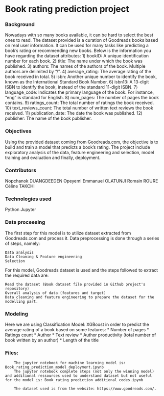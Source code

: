 # Book rating prediction project

### Background

Nowadays with so many books available, it can be hard to select the best ones to read. The dataset provided is a curation of Goodreads books based on real user information. It can be
used for many tasks like predicting a book’s rating or recommending new books.
Below is the information you have regarding the dataset attributes:
        1) bookID: A unique identification number for each book.
        2) title: The name under which the book was published.
        3) authors: The names of the authors of the book. Multiple authors are delimited by “/”.
        4) average_rating: The average rating of the book received in total.
        5) isbn: Another unique number to identify the book, known as the International
        Standard Book Number.
        6) isbn13: A 13-digit ISBN to identify the book, instead of the standard 11-digit ISBN.
        7) language_code: Indicates the primary language of the book. For instance, “eng” is
        standard for English.
        8) num_pages: The number of pages the book contains.
        9) ratings_count: The total number of ratings the book received.
        10) text_reviews_count: The total number of written text reviews the book received.
        11) publication_date: The date the book was published.
        12) publisher: The name of the book publisher.

### Objectives

Using the provided dataset coming from Goodreads.com, the objective is to build and train a model that predicts a book’s rating. The project include exploratory analysis of the data, feature engineering and selection, model training and evaluation and finally, deployment.

### Contributors

Nopchanok DUANGDEEDEN
Opeyemi Emmanuel OLATUNJI
Romain ROURE
Céline TAKCHI

### Technologies used

Python
Jupyter

### Data proceesing

The first step for this model is to utilize dataset extracted from Goodreads.com and process it. Data preprocessing is done through a series of steps, namely:

    Data analysis
    Data Cleaning & Feature engineering
    Selection

For this model, Goodreads dataset is used and the steps followed to extract the required data are:

    Read the dataset (Book dataset file provided in Github project's repository)
    Overall analysis of data (features and target)
    Data cleaning and feature engineering to prepare the dataset for the modelling part.


### Modeling

Here we are using Classification Model: XGBoost in order to predict the average rating of a book based on some features:
        * Number of pages
        * Ratings count
        * Author
        * Text review
        * Author productivity (total number of book written by an author)
        * Length of the title



### Files:

        The jupyter notebook for machine learning model is: Book_rating_prediction_model_deployment.ipynb
        The jupyter notebook complete steps (not only the winning model) and additional ressources used to understand dataset but not useful for the model is: Book_rating_prediction_additional codes.ipynb
    
        The dataset used is from the website: https://www.goodreads.com/. 
   
